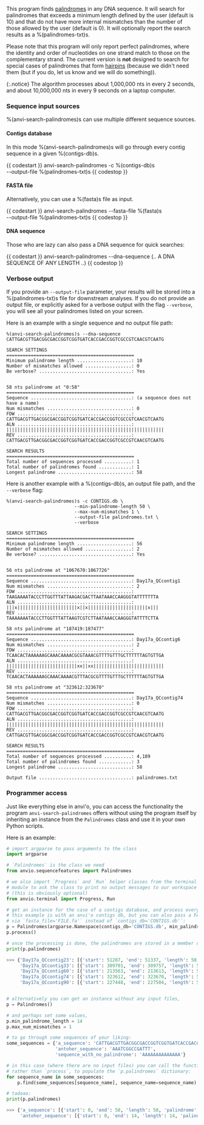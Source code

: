 This program finds [palindromes](https://en.wikipedia.org/wiki/Palindromic_sequence) in any DNA sequence. It will search for palindromes that exceeds a minimum length defined by the user (default is 10) and that do not have more internal mismatches than the number of those allowed by the user (default is 0). It will optionally report the search results as a %(palindromes-txt)s.

Please note that this program will only report perfect palindromes, where the identity and order of nucleotides on one strand match to those on the complementary strand. The current version is **not** designed to search for special cases of palindromes that form [hairpins](https://en.wikipedia.org/wiki/Stem-loop) (because we didn't need them (but if you do, let us know and we will do something)).


{:.notice}
The algorithm processes about 1,000,000 nts in every 2 seconds, and about 10,000,000 nts in every 9 seconds on a laptop computer.

### Sequence input sources

%(anvi-search-palindromes)s can use multiple different sequence sources.

#### Contigs database

In this mode %(anvi-search-palindromes)s will go through every contig sequence in a given %(contigs-db)s.

{{ codestart }}
anvi-search-palindromes -c %(contigs-db)s \
                        --output-file %(palindromes-txt)s
{{ codestop }}

#### FASTA file

Alternatively, you can use a %(fasta)s file as input.

{{ codestart }}
anvi-search-palindromes --fasta-file %(fasta)s \
                        --output-file %(palindromes-txt)s
{{ codestop }}

#### DNA sequence

Those who are lazy can also pass a DNA sequence for quick searches:

{{ codestart }}
anvi-search-palindromes --dna-sequence (.. A DNA SEQUENCE OF ANY LENGTH ..)
{{ codestop }}


### Verbose output

If you provide an `--output-file` parameter, your results will be stored into a %(palindromes-txt)s file for downstream analyses. If you do not provide an output file, or explicitly asked for a verbose output with the flag `--verbose`, you will see all your palindromes listed on your screen.

Here is an example with a single sequence and no output file path:

```
%(anvi-search-palindromes)s --dna-sequence CATTGACGTTGACGGCGACCGGTCGGTGATCACCGACCGGTCGCCGTCAACGTCAATG

SEARCH SETTINGS
===============================================
Minimum palindrome length ....................: 10
Number of mismatches allowed .................: 0
Be verbose? ..................................: Yes


58 nts palindrome at "0:58"
===============================================
Sequence .....................................: (a sequence does not have a name)
Num mismatches ...............................: 0
FDW ..........................................: CATTGACGTTGACGGCGACCGGTCGGTGATCACCGACCGGTCGCCGTCAACGTCAATG
ALN ..........................................: ||||||||||||||||||||||||||||||||||||||||||||||||||||||||||
REV ..........................................: CATTGACGTTGACGGCGACCGGTCGGTGATCACCGACCGGTCGCCGTCAACGTCAATG

SEARCH RESULTS
===============================================
Total number of sequences processed ..........: 1
Total number of palindromes found ............: 1
Longest palindrome ...........................: 58
```

Here is another example with a %(contigs-db)s, an output file path, and the `--verbose` flag:

```
%(anvi-search-palindromes)s -c CONTIGS.db \
                         --min-palindrome-length 50 \
                         --max-num-mismatches 1 \
                         --output-file palindromes.txt \
                         --verbose

SEARCH SETTINGS
===============================================
Minimum palindrome length ....................: 56
Number of mismatches allowed .................: 2
Be verbose? ..................................: Yes


56 nts palindrome at "1067670:1067726"
===============================================
Sequence .....................................: Day17a_QCcontig1
Num mismatches ...............................: 2
FDW ..........................................: TAAGAAAATACCCTTGGTTTATTAAGACGACTTAATAAACCAAGGGTATTTTTTTA
ALN ..........................................: |||x||||||||||||||||||||||x||x||||||||||||||||||||||x|||
REV ..........................................: TAAAAAAATACCCTTGGTTTATTAAGTCGTCTTAATAAACCAAGGGTATTTTCTTA

58 nts palindrome at "187419:187477"
===============================================
Sequence .....................................: Day17a_QCcontig6
Num mismatches ...............................: 2
FDW ..........................................: TCAACACTAAAAAAGCAAACAAAACGCGTAAACGTTTTGTTTGCTTTTTTAGTGTTGA
ALN ..........................................: ||||||||||||||||||||||||||xx||xx||||||||||||||||||||||||||
REV ..........................................: TCAACACTAAAAAAGCAAACAAAACGTTTACGCGTTTTGTTTGCTTTTTTAGTGTTGA

58 nts palindrome at "323612:323670"
===============================================
Sequence .....................................: Day17a_QCcontig74
Num mismatches ...............................: 0
FDW ..........................................: CATTGACGTTGACGGCGACCGGTCGGTGATCACCGACCGGTCGCCGTCAACGTCAATG
ALN ..........................................: ||||||||||||||||||||||||||||||||||||||||||||||||||||||||||
REV ..........................................: CATTGACGTTGACGGCGACCGGTCGGTGATCACCGACCGGTCGCCGTCAACGTCAATG

SEARCH RESULTS
===============================================
Total number of sequences processed ..........: 4,189
Total number of palindromes found ............: 3
Longest palindrome ...........................: 58

Output file ..................................: palindromes.txt

```


### Programmer access

Just like everything else in anvi'o, you can access the functionality the program `anvi-search-palindromes` offers without using the program itself by inheriting an instance from the `Palindromes` class and use it in your own Python scripts.

Here is an example:

``` python
# import argparse to pass arguments to the class
import argparse

# `Palindromes` is the class we need
from anvio.sequencefeatures import Palindromes

# we also import `Progress` and `Run` helper classes from the terminal
# module to ask the class to print no output messages to our workspace
# (this is obviously optional)
from anvio.terminal import Progress, Run

# get an instance for the case of a contigs database, and process everything in it.
# this example is with an anvi'o contigs db, but you can also pass a FASTA file
# via `fasta_file='FILE.fa'` instead of `contigs_db='CONTIGS.db'`:
p = Palindromes(argparse.Namespace(contigs_db='CONTIGS.db', min_palindrome_length=50), run=Run(verbose=False), progress=Progress(verbose=False))
p.process()

# once the processing is done, the palindromes are stored in a member dictionary:
print(p.palindromes)

>>> {'Day17a_QCcontig23': [{'start': 51287, 'end': 51337, 'length': 50, 'palindrome': 'ATAAATAAACAGAGGCCTTAGAAATATTTCTAAGGCCTCTGTTTATTTAT', 'matches': '||||||||||||||||||||||||||||||||||||||||||||||||||', 'num_mismatches': 0}], 
     'Day17a_QCcontig33': [{'start': 309701, 'end': 309757, 'length': 56, 'palindrome': 'TAAATAAGTTACAATAATAATTGTTATCGATAACAATTATTATTGTAACTTATTTA', 'matches': '||||||||||||||||||||||||||||||||||||||||||||||||||||||||', 'num_mismatches': 0}], 
     'Day17a_QCcontig60': [{'start': 213563, 'end': 213613, 'length': 50, 'palindrome': 'CCTGACATGGCAAAACCCTCTACCNNGGTAGAGGGTTTTGCCATGTCAGG', 'matches': '||||||||||||||||||||||||||||||||||||||||||||||||||', 'num_mismatches': 0}], 
     'Day17a_QCcontig74': [{'start': 323612, 'end': 323670, 'length': 58, 'palindrome': 'CATTGACGTTGACGGCGACCGGTCGGTGATCACCGACCGGTCGCCGTCAACGTCAATG', 'matches': '||||||||||||||||||||||||||||||||||||||||||||||||||||||||||', 'num_mismatches': 0}], 
     'Day17a_QCcontig90': [{'start': 227448, 'end': 227504, 'length': 56, 'palindrome': 'CGAGACATGATTGAGCGCCGTGACGGTCGACCGTCACGGCGCTCAATCATGTCTCG', 'matches': '||||||||||||||||||||||||||||||||||||||||||||||||||||||||', 'num_mismatches': 0}]}


# alternatively you can get an instance without any input files,
p = Palindromes()

# and perhaps set some values,
p.min_palindrome_length = 14
p.max_num_mismatches = 1

# to go through some sequences of your liking:
some_sequences = {'a_sequence': 'CATTGACGTTGACGGCGACCGGTCGGTGATCACCGACCGGTCGCCGTCAACGTCAATG',
                  'antoher_sequence': 'AAATCGGCCGATTT',
                  'sequence_with_no_palindrome': 'AAAAAAAAAAAAAA'}

# in this case (where there are no input files) you can call the function `find`,
# rather than `process`, to populate the `p.palindromes` dictionary:
for sequence_name in some_sequences:
    p.find(some_sequences[sequence_name], sequence_name=sequence_name)

# tadaaa:
print(p.palindromes)

>>> {'a_sequence': [{'start': 0, 'end': 58, 'length': 58, 'palindrome': 'CATTGACGTTGACGGCGTCCGGTCGGTGATCACCGACCGGTCGCCGTCAACGTCAATG', 'matches': '|||||||||||||||||x||||||||||||||||||||||x|||||||||||||||||', 'num_mismatches': 1}], 
     'antoher_sequence': [{'start': 0, 'end': 14, 'length': 14, 'palindrome': 'AAATCGGCCGATTT', 'matches': '||||||||||||||', 'num_mismatches': 0}]}
```